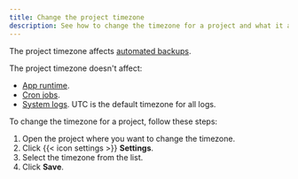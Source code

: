 ```yaml
---
title: Change the project timezone
description: See how to change the timezone for a project and what it affects.
---
```


The project timezone affects [automated backups](../environments/backup.md).

The project timezone doesn't affect:

- [App runtime](/create-apps/timezone.md).
- [Cron jobs](/create-apps/app-reference/single-runtime-image.md#crons).
- [System logs](/increase-observability/logs/_index.md). UTC is the default timezone for all logs.

To change the timezone for a project, follow these steps:

1. Open the project where you want to change the timezone.
2. Click {{< icon settings >}} **Settings**.
3. Select the timezone from the list.
4. Click **Save**.
